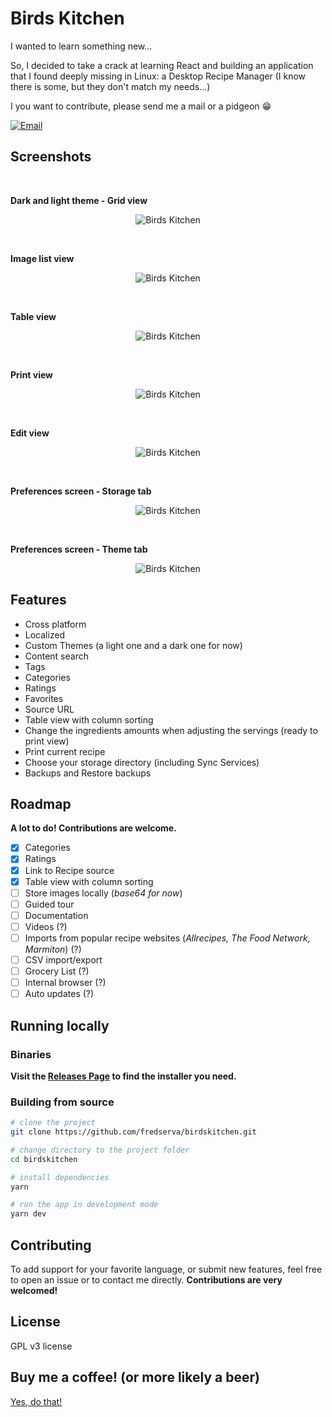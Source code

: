# Birds Kitchen

I wanted to learn something new...

So, I decided to take a crack at learning React and building an application that I found deeply missing in Linux: a Desktop Recipe Manager (I know there is some, but they don't match my needs...)

I you want to contribute, please send me a mail or a pidgeon :grin:

<a href="mailto:contact@tenbirds.online">![Email](http://img.shields.io/static/v1?label=email&message=contact@tenbirds.online&color=e5311a&style=flat-square&link=mailto:contact@tenbirds.online&link=mailto:contact@tenbirds.online)</a>

## Screenshots

&nbsp;

**Dark and light theme - Grid view**
<p align="center">
    <img src="screenshots/01.png" alt="Birds Kitchen" title="Birds Kitchen" />
</p>

&nbsp;

**Image list view**
<p align="center">
    <img src="screenshots/02.png" alt="Birds Kitchen" title="Birds Kitchen" />
</p>

&nbsp;

**Table view**
<p align="center">
    <img src="screenshots/03.png" alt="Birds Kitchen" title="Birds Kitchen" />
</p>

&nbsp;

**Print view**
<p align="center">
    <img src="screenshots/04.png" alt="Birds Kitchen" title="Birds Kitchen" />
</p>

&nbsp;

**Edit view**
<p align="center">
    <img src="screenshots/05.png" alt="Birds Kitchen" title="Birds Kitchen" />
</p>

&nbsp;

**Preferences screen - Storage tab**
<p align="center">
    <img src="screenshots/06.png" alt="Birds Kitchen" title="Birds Kitchen" />
</p>

&nbsp;

**Preferences screen - Theme tab**
<p align="center">
    <img src="screenshots/07.png" alt="Birds Kitchen" title="Birds Kitchen" />
</p>

## Features

- Cross platform
- Localized
- Custom Themes (a light one and a dark one for now)
- Content search
- Tags
- Categories
- Ratings
- Favorites
- Source URL
- Table view with column sorting
- Change the ingredients amounts when adjusting the servings (ready to print view)
- Print current recipe
- Choose your storage directory (including Sync Services)
- Backups and Restore backups

## Roadmap

**A lot to do! Contributions are welcome.**

- [x] Categories
- [x] Ratings
- [x] Link to Recipe source
- [x] Table view with column sorting
- [ ] Store images locally (*base64 for now*)
- [ ] Guided tour
- [ ] Documentation
- [ ] Videos (?)
- [ ] Imports from popular recipe websites (*Allrecipes, The Food Network, Marmiton*) (?)
- [ ] CSV import/export
- [ ] Grocery List (?)
- [ ] Internal browser (?)
- [ ] Auto updates (?)

## Running locally

### Binaries
**Visit the [Releases Page](https://github.com/fredserva/birdskitchen/releases) to find the installer you need.** 

### Building from source
```bash
# clone the project
git clone https://github.com/fredserva/birdskitchen.git

# change directory to the project folder
cd birdskitchen

# install dependencies
yarn

# run the app in development mode
yarn dev
```

## Contributing

To add support for your favorite language, or submit new features, feel free to open an issue or to contact me directly.
**Contributions are very welcomed!**

## License

GPL v3 license

## Buy me a coffee! (or more likely a beer)

[Yes, do that!](https://paypal.me/fredserva)

